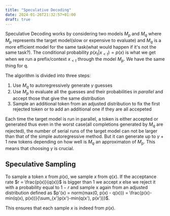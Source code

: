 ```yaml
---
title: "Speculative Decoding"
date: 2024-01-26T21:32:57+01:00
draft: true
---
```


Speculative Decoding works by considering two models $M_p$ and $M_q$ where $M_p$ represents the target model(slow or expensive to evaluate) and $M_q$ is a more efficient model for the same task(what would happen if it's not the same task?). The conditional probability $p(x_t|x_{<t}) = p(x)$ is what we get when we run a prefix/context $x_{<t}$ through the model $M_p$. We have the same thing for q.


The algorithm is divided into three steps:


1.   Use $M_q$ to autoregressively generate $\gamma$ guesses
2.   Use $M_p$ to evaluate all the guesses and their probabilities in *parallel* and accept those that give the same distribution
3.   Sample an additional token from an adjusted distribution to fix the first rejected token or to add an additional one if they are all accepeted

Each time the target model is run in parallel, a token is either accepted or generated thus even in the worst case(all completions generated by $M_q$ are rejected), the number of serial runs of the target model can not be larger than that of the simple autoregressive method. But it can generate up to $\gamma + 1$ new tokens depending on how well is $M_q$ an approximaton of $M_p$. This means that choosing $\gamma$ is crucial.

## Speculative Sampling

To sample a token $x$ from $p(x)$, we sample $x$ from $q(x)$. If the acceptance rate $r = \frac{p(x)}{q(x)}$ is bigger than 1 we accept $x$ else we reject it with a probability equal to $1 - r$ and sample x again from an adjusted distribution defined as $p'(x) = norm(max(0, p(x) - q(x))) = \frac{p(x)-min(q(x), p(x))}{\sum_{x'}p(x')-min(q(x'), p(x'))}$.

This ensures that each sample $x$ is indeed from $p(x)$.